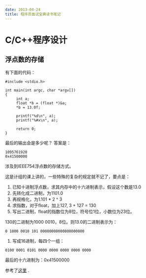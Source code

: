 ```yaml
---
date: 2013-04-24
title: 程序员面试宝典读书笔记 
---
```


C/C++程序设计
=============

浮点数的存储
------------

有下面的代码：

``` {.c}
#include <stdio.h>

int main(int argc, char *argv[])
{
     int a;
     float *b = (float *)&a;
     *b = 13.0f;

     printf("%d\n", a);
     printf("%#x\n", a);

     return 0;
}
```

最后的输出会是多少呢？ 答案是：

``` {.example}
1095761920
0x41500000
```

涉及到IEEE754浮点数的存储方式。

这是计组的课上讲的，一些特殊的复杂的规定就不记了，要点是：

1.  已知十进制浮点数，求其内存中的十六进制表示，假设这个数是13.0
2.  先转化成二进制，为1101.0
3.  再规格化，为1.101 \* 2 \^ 3
4.  求指数，对于float，加上127, 3 + 127 = 130
5.  写出二进制，float的指数位为8位，符号位1位，小数位为23位。

130的二进制为1000 0010，8位。则13.0的二进制表示为：

``` {.example}
0 1000 0010 101 00000000000000000000
```

1.  写成16进制，每四个一组：

``` {.example}
0100 0001 0101 0000 0000 0000 0000 0000
```

最后的十六进制为：0x41500000

参考了[这里](http://www.ruanyifeng.com/blog/2010/06/ieee_floating-point_representation.html)
.
